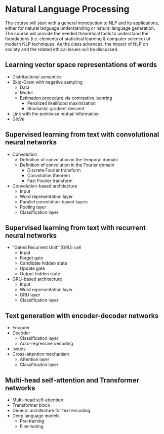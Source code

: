 # Natural Language Processing

The course will start with a general introduction to NLP and its applications, either for natural language understanding or natural language generation. The course will provide the needed theoretical tools to understand the foundations (i.e. elements of statistical learning & computer science) of modern NLP techniques. As the class advances, the impact of NLP on society and the related ethical issues will be discussed.

## Learning vector space representations of words
- Distributional semantics
- Skip-Gram with negative sampling
  - Data
  - Model
  - Estimation procedure via contrastive leanring
    - Penalized likelihood maximization
    - Stochastic gradient descent
- Link with the pointwise mutual information
- GloVe

## Supervised learning from text with convolutional neural networks
- Convolution 
  - Definition of convolution in the temporal domain
  - Definition of convolution in the Fourier domain
    - Discrete Fourier transform
    - Convolution theorem
    - Fast Fourier transform
- Convolution-based architecture
  - Input
  - Word representation layer
  - Parallel convolution-based layers
  - Pooling layer
  - Classification layer

## Supervised learning from text with recurrent neural networks
- “Gated Recurrent Unit” (GRU) cell
  - Input
  - Forget gate
  - Candidate hidden state
  - Update gate
  - Output hidden state
- GRU-based architecture
  - Input
  - Word representation layer
  - GRU layer
  - Classification layer

## Text generation with encoder-decoder networks
- Encoder
- Decoder
  - Classification layer
  - Auto-regressive decoding
- Issues
- Cross-attention mechanism
  - Attention layer
  - Classificaiton layer

## Multi-head self-attention and Transformer networks
- Multi-head self-attention
- Transformer block
- General architecture for text encoding
- Deep language models
  - Pre-training
  - Fine-tuning
